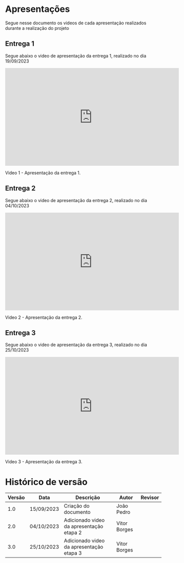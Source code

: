 # Apresentações

Segue nesse documento os videos de cada apresentação realizados durante a realização do projeto

## Entrega 1 

Segue abaixo o video de apresentação da entrega 1, realizado no dia 19/09/2023


<iframe width="560" height="315" src="https://www.youtube.com/embed/IgOLEJmudfQ?si=MCIQBuhKqI7K6MyU" title="YouTube video player" frameborder="0" allow="accelerometer; autoplay; clipboard-write; encrypted-media; gyroscope; picture-in-picture; web-share" allowfullscreen></iframe>

Video 1 - Apresentação da entrega 1.

## Entrega 2

Segue abaixo o video de apresentação da entrega 2, realizado no dia 04/10/2023

<iframe width="560" height="315" src="https://www.youtube.com/embed/gCFwgyw3wN0?si=LX0ZPapbOTq8rZ9J" title="YouTube video player" frameborder="0" allow="accelerometer; autoplay; clipboard-write; encrypted-media; gyroscope; picture-in-picture; web-share" allowfullscreen></iframe>

Video 2 - Apresentação da entrega 2.

## Entrega 3

Segue abaixo o video de apresentação da entrega 3, realizado no dia 25/10/2023

<iframe width="560" height="315" src="https://www.youtube.com/embed/lrU3SYFXFvs?si=GFfp6pRGnuP4d7_G" title="YouTube video player" frameborder="0" allow="accelerometer; autoplay; clipboard-write; encrypted-media; gyroscope; picture-in-picture; web-share" allowfullscreen></iframe>

Video 3 - Apresentação da entrega 3.

# Histórico de versão

| Versão | Data       | Descrição            | Autor              | Revisor             |
| ------ | ---------- | -------------------- | ------------------ | ------------------- |
| 1.0    | 15/09/2023 | Criação do documento | João Pedro |  |
| 2.0    | 04/10/2023 | Adicionado video da apresentação etapa 2 | Vitor Borges |  |
| 3.0    | 25/10/2023 | Adicionado video da apresentação etapa 3 | Vitor Borges |  |
